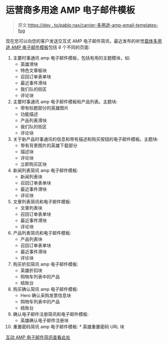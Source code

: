 # 运营商多用途 AMP 电子邮件模板

> 原文:[https://dev . to/pablo nax/carrier-多用途-amp-email-templates-fog](https://dev.to/pablonax/carrier-multipurpose-amp-email-templates-fog)

现在您可以向您的客户发送交互式 AMP 电子邮件简讯，最近发布的听觉[载体多用途 AMP 电子邮件模板](https://code.market/product/carrier-multipurpose-amp-email-templates/)包括 8 个不同的页面:

1.  主要时事通讯 amp 电子邮件模板，包括有用的主题模块，如:
    *   英雄滑块
    *   特色文章板块
    *   召回订单表单块
    *   最近事件滑块
    *   我们队的街区
    *   评论块
2.  主要时事通讯 amp 电子邮件模板和产品列表。主题块:
    *   带有标题部分的英雄图片
    *   功能描述
    *   产品列表滑块
    *   我们队的街区
    *   评论块
3.  关于新产品时事通讯的信息和带有描述和购买按钮的电子邮件模板。主题块:
    *   带有背景图片的英雄下载部分
    *   描述块
    *   评论块
    *   立即购买区块
4.  新闻列表简讯 amp 电子邮件模板:
    *   新闻列表块
    *   召回订单表单块
    *   最近事件滑块
    *   评论块
5.  文章列表简讯和电子邮件模板:
    *   文章列表块
    *   召回订单表单块
    *   最近事件滑块
    *   评论块
6.  产品列表简讯和电子邮件模板:
    *   产品列表块
    *   召回订单表单块
    *   最近事件滑块
    *   评论块
7.  购买折扣简讯 amp 电子邮件模板:
    *   英雄折扣块
    *   购物车列表中的产品
    *   结账台
8.  购买确认简讯 amp 电子邮件模板:
    *   Hero 确认采购发票信息块
    *   购物车列表中的产品
    *   结账台
9.  确认电子邮件注册简讯和电子邮件模板:
    *   英雄确认电子邮件注册块
10.  重置密码简讯 amp 电子邮件模板:
    *   英雄重置密码 URL 块

[互动 AMP 电子邮件简讯查看此处](https://code.market/product/carrier-multipurpose-amp-email-templates/)